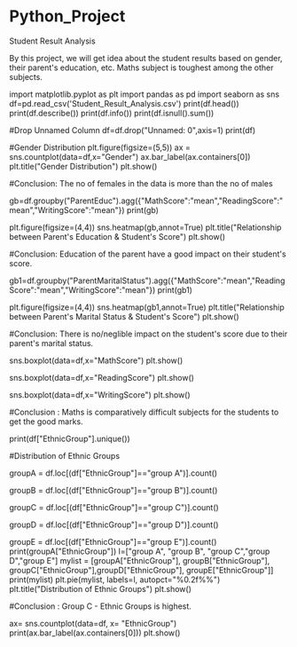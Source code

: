 # Python_Project
Student Result Analysis

By this project, we will get idea about the student results based on gender, their parent's education, etc.
Maths subject is toughest among the other subjects.

import matplotlib.pyplot as plt
import pandas as pd
import seaborn as sns
df=pd.read_csv('Student_Result_Analysis.csv')
print(df.head())
print(df.describe())
print(df.info())
print(df.isnull().sum())

#Drop Unnamed Column
df=df.drop("Unnamed: 0",axis=1)
print(df)

#Gender Distribution
plt.figure(figsize=(5,5))
ax = sns.countplot(data=df,x="Gender")
ax.bar_label(ax.containers[0])
plt.title("Gender Distribution")
plt.show()

#Conclusion: The no of females in the data is more than the no of males

gb=df.groupby("ParentEduc").agg({"MathScore":"mean","ReadingScore":"mean","WritingScore":"mean"})
print(gb)

plt.figure(figsize=(4,4))
sns.heatmap(gb,annot=True)
plt.title("Relationship between Parent's Education & Student's Score")
plt.show()

#Conclusion: Education of the parent have a good impact on their student's score.

gb1=df.groupby("ParentMaritalStatus").agg({"MathScore":"mean","ReadingScore":"mean","WritingScore":"mean"})
print(gb1)

plt.figure(figsize=(4,4))
sns.heatmap(gb1,annot=True)
plt.title("Relationship between Parent's Marital Status & Student's Score")
plt.show()

#Conclusion: There is no/neglible impact on the student's score due to their parent's marital status.

sns.boxplot(data=df,x="MathScore")
plt.show()

sns.boxplot(data=df,x="ReadingScore")
plt.show()

sns.boxplot(data=df,x="WritingScore")
plt.show()

#Conclusion : Maths is comparatively difficult subjects for the students to get the good marks.

print(df["EthnicGroup"].unique())

#Distribution of Ethnic Groups

groupA = df.loc[(df["EthnicGroup"]=="group A")].count()

groupB = df.loc[(df["EthnicGroup"]=="group B")].count()

groupC = df.loc[(df["EthnicGroup"]=="group C")].count()

groupD = df.loc[(df["EthnicGroup"]=="group D")].count()

groupE = df.loc[(df["EthnicGroup"]=="group E")].count()
print(groupA["EthnicGroup"])
l=["group A", "group B", "group C","group D","group E"]
mylist = [groupA["EthnicGroup"], groupB["EthnicGroup"], groupC["EthnicGroup"],groupD["EthnicGroup"], groupE["EthnicGroup"]]
print(mylist)
plt.pie(mylist, labels=l, autopct="%0.2f%%")
plt.title("Distribution of Ethnic Groups")
plt.show()

#Conclusion : Group C - Ethnic Groups is highest.

ax= sns.countplot(data=df, x= "EthnicGroup")
print(ax.bar_label(ax.containers[0]))
plt.show()
